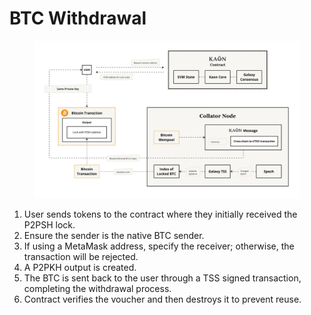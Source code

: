 # BTC Withdrawal

<figure><img src="../../.gitbook/assets/image.png" alt=""><figcaption></figcaption></figure>

1. User sends tokens to the contract where they initially received the P2PSH lock.
2. Ensure the sender is the native BTC sender.
3. If using a MetaMask address, specify the receiver; otherwise, the transaction will be rejected.
4. A P2PKH output is created.
5. The BTC is sent back to the user through a TSS signed transaction, completing the withdrawal process.
6. Contract verifies the voucher and then destroys it to prevent reuse.
